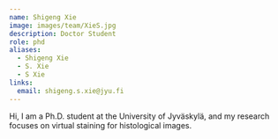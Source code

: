 ```yaml
---
name: Shigeng Xie
image: images/team/XieS.jpg
description: Doctor Student
role: phd
aliases:
  - Shigeng Xie
  - S. Xie
  - S Xie
links:
  email: shigeng.s.xie@jyu.fi
---
```


Hi, I am a Ph.D. student at the University of Jyväskylä, and my research focuses on virtual staining for histological images.
